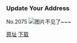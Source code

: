 ### Update Your Address
No.2075
![图片不见了~~~](https://imgs.xkcd.com/comics/update_your_address.png)

[原址](https://xkcd.com//2075) [下载](https://imgs.xkcd.com/comics/update_your_address.png)

